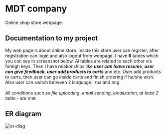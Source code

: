# MDT company
Online shop store webpage.
## Documentation to my project
My web page is about online store. Inside this store user can register, 
after registration can login and also logout from webpage.
I have **6** tables which you can see in screenshot below. Al tables are related to each other 
via foreigh keys. Then I have relationships like ***user can leave resume***, ***user can give feedback***,
***user add products to carts*** and etc. User add products to carts, then user can go inside carts and finish
ordering if he/she wish. Also user can switch between 2 language : *rus* and *eng*.<br/><br/>
All conditions such as *file uploading*, *email sending*, *localization*, *at least 2 table* - are met.
## ER diagram
![er-diag](https://user-images.githubusercontent.com/68343687/114416997-0b9a5300-9bd3-11eb-9559-57543d27ac42.png)
